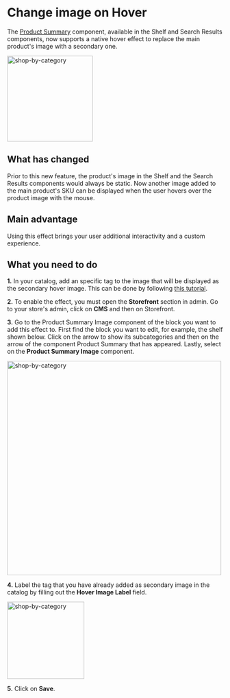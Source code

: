 # Change image on Hover

The [Product Summary](https://github.com/vtex-apps/product-summary) component, available in the Shelf and Search Results components, now supports a native hover effect to replace the main product's image with a secondary one.

<img width=200 alt="shop-by-category" src="https://user-images.githubusercontent.com/12139385/62786798-bae76400-ba99-11e9-9713-69bb996cf842.gif">

## What has changed 

Prior to this new feature, the product's image in the Shelf and the Search Results components would always be static. Now another image added to the main product's SKU can be displayed when the user hovers over the product image with the mouse. 

## Main advantage 

Using this effect brings your user additional interactivity and a custom experience.

## What you need to do

__1.__ In your catalog, add an specific tag to the image that will be displayed as the secondary hover image. This can be done by following [this tutorial](https://help.vtex.com/tracks/catalog-101--5AF0XfnjfWeopIFBgs3LIQ/17PxekVPmVYI4c3OCQ0ddJ).

__2.__ To enable the effect, you must open the __Storefront__ section in admin. Go to your store's admin, click on __CMS__ and then on Storefront.

__3.__ Go to the Product Summary Image component of the block you want to add this effect to. First find the block you want to edit, for example, the shelf shown below. Click on the arrow to show its subcategories and then on the arrow of the component Product Summary that has appeared. Lastly, select on the __Product Summary Image__ component.

<img width=500 alt="shop-by-category" src="https://user-images.githubusercontent.com/12139385/62786941-00a42c80-ba9a-11e9-99bc-54aaeb022848.png">

__4.__ Label the tag that you have already added as secondary image in the catalog by filling out the __Hover Image Label__ field.

<img width=180 alt="shop-by-category" src="https://user-images.githubusercontent.com/12139385/62787039-38ab6f80-ba9a-11e9-9a73-9fadbca1d8f0.png">

__5.__ Click on __Save__.
